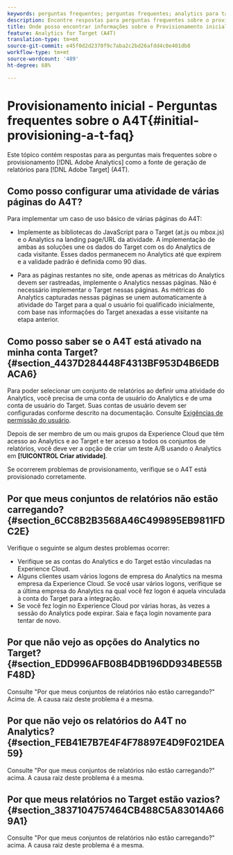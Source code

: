 ```yaml
---
keywords: perguntas frequentes; perguntas frequentes; analytics para target; a4T; provisionamento; provisionamento; adobe Experience Cloud
description: Encontre respostas para perguntas frequentes sobre o provisionamento do Analytics for Target (A4T), que permite usar os relatórios do Analytics para atividades do Target.
title: Onde posso encontrar informações sobre o Provisionamento inicial do A4T?
feature: Analytics for Target (A4T)
translation-type: tm+mt
source-git-commit: e45f0d2d2370f9c7aba2c2bd26afdd4c0e401db8
workflow-type: tm+mt
source-wordcount: '489'
ht-degree: 68%

---
```



# Provisionamento inicial - Perguntas frequentes sobre o A4T{#initial-provisioning-a-t-faq}

Este tópico contém respostas para as perguntas mais frequentes sobre o provisionamento [!DNL Adobe Analytics] como a fonte de geração de relatórios para [!DNL Adobe Target] (A4T).

## Como posso configurar uma atividade de várias páginas do A4T?

Para implementar um caso de uso básico de várias páginas do A4T:

* Implemente as bibliotecas do JavaScript para o Target (at.js ou mbox.js) e o Analytics na landing page/URL da atividade. A implementação de ambas as soluções une os dados do Target com os do Analytics de cada visitante. Esses dados permanecem no Analytics até que expirem e a validade padrão é definida como 90 dias.

* Para as páginas restantes no site, onde apenas as métricas do Analytics devem ser rastreadas, implemente o Analytics nessas páginas. Não é necessário implementar o Target nessas páginas. As métricas do Analytics capturadas nessas páginas se unem automaticamente à atividade do Target para a qual o usuário foi qualificado inicialmente, com base nas informações do Target anexadas a esse visitante na etapa anterior.

## Como posso saber se o A4T está ativado na minha conta Target? {#section_4437D284448F4313BF953D4B6EDBACA6}

Para poder selecionar um conjunto de relatórios ao definir uma atividade do Analytics, você precisa de uma conta de usuário do Analytics e de uma conta de usuário do Target. Suas contas de usuário devem ser configuradas conforme descrito na documentação. Consulte [Exigências de permissão do usuário](/help/c-integrating-target-with-mac/a4t/account-reqs.md#concept_4BC06CAB00BF46FF9362AFE98656B083).

Depois de ser membro de um ou mais grupos da Experience Cloud que têm acesso ao Analytics e ao Target e ter acesso a todos os conjuntos de relatórios, você deve ver a opção de criar um teste A/B usando o Analytics em **[!UICONTROL Criar atividade]**.

Se ocorrerem problemas de provisionamento, verifique se o A4T está provisionado corretamente.

## Por que meus conjuntos de relatórios não estão carregando?   {#section_6CC8B2B3568A46C499895EB9811FDC2E}

Verifique o seguinte se algum destes problemas ocorrer:

* Verifique se as contas do Analytics e do Target estão vinculadas na Experience Cloud.
* Alguns clientes usam vários logons de empresa do Analytics na mesma empresa da Experience Cloud. Se você usar vários logons, verifique se a última empresa do Analytics na qual você fez logon é aquela vinculada à conta do Target para a integração.
* Se você fez login no Experience Cloud por várias horas, às vezes a sessão do Analytics pode expirar. Saia e faça login novamente para tentar de novo.

## Por que não vejo as opções do Analytics no Target?   {#section_EDD996AFB08B4DB196DD934BE55BF48D}

Consulte &quot;Por que meus conjuntos de relatórios não estão carregando?&quot; Acima de. A causa raiz deste problema é a mesma.

## Por que não vejo os relatórios do A4T no Analytics?   {#section_FEB41E7B7E4F4F78897E4D9F021DEA59}

Consulte &quot;Por que meus conjuntos de relatórios não estão carregando?&quot; acima. A causa raiz deste problema é a mesma.

## Por que meus relatórios no Target estão vazios?   {#section_3837104757464CB488C5A83014A669A1}

Consulte &quot;Por que meus conjuntos de relatórios não estão carregando?&quot; acima. A causa raiz deste problema é a mesma.
